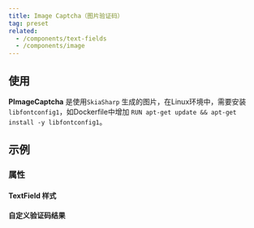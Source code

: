 ```yaml
---
title: Image Captcha（图片验证码）
tag: preset
related:
  - /components/text-fields
  - /components/image
---
```


## 使用

**PImageCaptcha** 是使用`SkiaSharp` 生成的图片，在Linux环境中，需要安装 `libfontconfig1`，如Dockerfile中增加 `RUN apt-get update && apt-get install -y libfontconfig1`。

<masa-example file="Examples.components.image_captcha.Usage"></masa-example>

## 示例

### 属性

#### TextField 样式

<masa-example file="Examples.components.image_captcha.TextFieldStyle"></masa-example>

#### 自定义验证码结果

<masa-example file="Examples.components.image_captcha.VerifyCode"></masa-example>